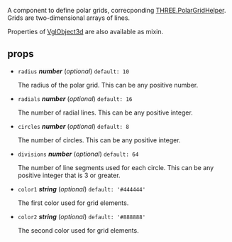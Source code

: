 A component to define polar grids,
correcponding [THREE.PolarGridHelper](https://threejs.org/docs/index.html#api/helpers/PolarGridHelper).
Grids are two-dimensional arrays of lines.

Properties of [VglObject3d](vgl-object3d) are also available as mixin. 

## props 

- `radius` ***number*** (*optional*) `default: 10` 

  The radius of the polar grid. This can be any positive number. 

- `radials` ***number*** (*optional*) `default: 16` 

  The number of radial lines. This can be any positive integer. 

- `circles` ***number*** (*optional*) `default: 8` 

  The number of circles. This can be any positive integer. 

- `divisions` ***number*** (*optional*) `default: 64` 

  The number of line segments used for each circle.
  This can be any positive integer that is 3 or greater. 

- `color1` ***string*** (*optional*) `default: '#444444'` 

  The first color used for grid elements. 

- `color2` ***string*** (*optional*) `default: '#888888'` 

  The second color used for grid elements. 

